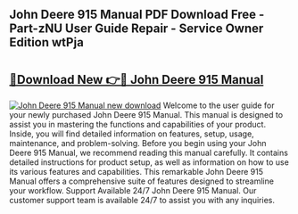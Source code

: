 ## John Deere 915 Manual PDF Download Free - Part-zNU User Guide Repair - Service Owner Edition wtPja

# <h2><a href="http://bc89459.oget.top/?id=John+Deere+915+Manual">🔗Download New 👉🔴 John Deere 915 Manual</a></h2>

[![John Deere 915 Manual new download](https://i.imgur.com/5g1atiW.png)](http://bc89459.oget.top/?id=John+Deere+915+Manual)
Welcome to the user guide for your newly purchased John Deere 915 Manual. This manual is designed to assist you in mastering the functions and capabilities of your product. Inside, you will find detailed information on features, setup, usage, maintenance, and problem-solving. Before you begin using your John Deere 915 Manual, we recommend reading this manual carefully. It contains detailed instructions for product setup, as well as information on how to use its various features and capabilities. This remarkable John Deere 915 Manual offers a comprehensive suite of features designed to streamline your workflow. Support Available 24/7 John Deere 915 Manual. Our customer support team is available 24/7 to assist you with any inquiries.
